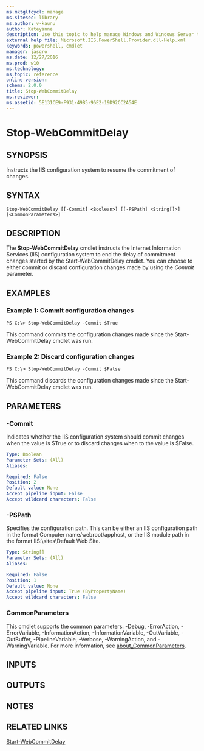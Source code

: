 ```yaml
---
ms.mktglfcycl: manage
ms.sitesec: library
ms.author: v-kaunu
author: Kateyanne
description: Use this topic to help manage Windows and Windows Server technologies with Windows PowerShell.
external help file: Microsoft.IIS.PowerShell.Provider.dll-Help.xml
keywords: powershell, cmdlet
manager: jasgro
ms.date: 12/27/2016
ms.prod: w10
ms.technology: 
ms.topic: reference
online version: 
schema: 2.0.0
title: Stop-WebCommitDelay
ms.reviewer:
ms.assetid: 5E131CE9-F931-49B5-96E2-19D92CC2A54E
---
```


# Stop-WebCommitDelay

## SYNOPSIS
Instructs the IIS configuration system to resume the commitment of changes.

## SYNTAX

```
Stop-WebCommitDelay [[-Commit] <Boolean>] [[-PSPath] <String[]>] [<CommonParameters>]
```

## DESCRIPTION
The **Stop-WebCommitDelay** cmdlet instructs the Internet Information Services (IIS) configuration system to end the delay of commitment changes started by the Start-WebCommitDelay cmdlet.
You can choose to either commit or discard configuration changes made by using the *Commit* parameter.

## EXAMPLES

### Example 1: Commit configuration changes
```
PS C:\> Stop-WebCommitDelay -Commit $True
```

This command commits the configuration changes made since the Start-WebCommitDelay cmdlet was run.

### Example 2: Discard configuration changes
```
PS C:\> Stop-WebCommitDelay -Commit $False
```

This command discards the configuration changes made since the Start-WebCommitDelay cmdlet was run.

## PARAMETERS

### -Commit
Indicates whether the IIS configuration system should commit changes when the value is $True or to discard changes when to the value is $False.

```yaml
Type: Boolean
Parameter Sets: (All)
Aliases: 

Required: False
Position: 2
Default value: None
Accept pipeline input: False
Accept wildcard characters: False
```

### -PSPath
Specifies the configuration path.
This can be either an IIS configuration path in the format Computer name/webroot/apphost, or the IIS module path in the format IIS:\sites\Default Web Site.

```yaml
Type: String[]
Parameter Sets: (All)
Aliases: 

Required: False
Position: 1
Default value: None
Accept pipeline input: True (ByPropertyName)
Accept wildcard characters: False
```

### CommonParameters
This cmdlet supports the common parameters: -Debug, -ErrorAction, -ErrorVariable, -InformationAction, -InformationVariable, -OutVariable, -OutBuffer, -PipelineVariable, -Verbose, -WarningAction, and -WarningVariable. For more information, see [about_CommonParameters](https://go.microsoft.com/fwlink/?LinkID=113216).

## INPUTS

## OUTPUTS

## NOTES

## RELATED LINKS

[Start-WebCommitDelay](./Start-WebCommitDelay.md)


